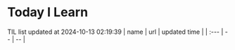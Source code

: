 # Today I Learn 
TIL list updated at 2024-10-13 02:19:39
| name | url | updated time |
| :--- | -- | -- |
